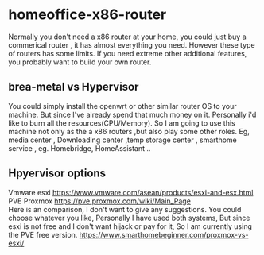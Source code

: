 # homeoffice-x86-router
Normally you don't need a x86 router at your home, you could just buy a commerical router , it has almost everything you need. However these type of routers has some limits. If you need extreme other additional features, you probably want to build your own router. <br>

## brea-metal vs Hypervisor
You could simply install the openwrt or other similar router OS to your machine. But since I've already spend that much money on it. Personally i'd like to burn all the resources(CPU/Memory). So I am going to use this machine not only as the a x86 routers ,but also play some other roles.  Eg, media center , Downloading center ,temp storage center , smarthome service , eg. Homebridge, HomeAssistant ..</br>

## Hpyervisor options
Vmware esxi https://www.vmware.com/asean/products/esxi-and-esx.html </br>
PVE Proxmox https://pve.proxmox.com/wiki/Main_Page </br>
Here is an comparison, I don't want to give any suggestions. You could choose whatever you like, Personally I have used both systems, But since esxi is not free and I don't want hijack or pay for it, So I am currently using the PVE free version. 
https://www.smarthomebeginner.com/proxmox-vs-esxi/
